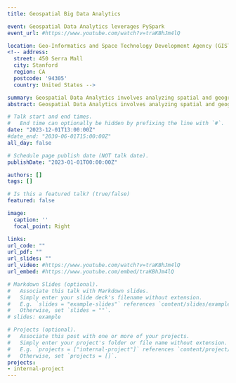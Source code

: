 ```yaml
---
title: Geospatial Big Data Analytics

event: Geospatial Data Analytics leverages PySpark
event_url: #https://www.youtube.com/watch?v=traKBhJm4lQ

location: Geo-Informatics and Space Technology Development Agency (GISTDA)
<!-- address:
  street: 450 Serra Mall
  city: Stanford
  region: CA
  postcode: '94305'
  country: United States -->

summary: Geospatial Data Analytics involves analyzing spatial and geographical data to gain insights and make informed decisions. Using PySpark, this process is accelerated through distributed computing, enabling the handling of large datasets efficiently. Distributed Machine Learning models further enhance the analysis by providing scalable and robust predictions. Visualization tools like Looker Studio present the analyzed data in an interactive and comprehensible format, facilitating better decision-making and strategic planning. This combination of technologies allows for comprehensive geospatial data analysis, uncovering patterns and trends that drive actionable insights.
abstract: Geospatial Data Analytics involves analyzing spatial and geographical data to gain insights and make informed decisions. Using PySpark, this process is accelerated through distributed computing, enabling the handling of large datasets efficiently. Distributed Machine Learning models further enhance the analysis by providing scalable and robust predictions. Visualization tools like Looker Studio present the analyzed data in an interactive and comprehensible format, facilitating better decision-making and strategic planning. This combination of technologies allows for comprehensive geospatial data analysis, uncovering patterns and trends that drive actionable insights.

# Talk start and end times.
#   End time can optionally be hidden by prefixing the line with `#`.
date: "2023-12-01T13:00:00Z"
#date_end: "2030-06-01T15:00:00Z"
all_day: false

# Schedule page publish date (NOT talk date).
publishDate: "2023-01-01T00:00:00Z"

authors: []
tags: []

# Is this a featured talk? (true/false)
featured: false

image:
  caption: ''
  focal_point: Right

links:
url_code: ""
url_pdf: ""
url_slides: ""
url_video: #https://www.youtube.com/watch?v=traKBhJm4lQ
url_embed: #https://www.youtube.com/embed/traKBhJm4lQ

# Markdown Slides (optional).
#   Associate this talk with Markdown slides.
#   Simply enter your slide deck's filename without extension.
#   E.g. `slides = "example-slides"` references `content/slides/example-slides.md`.
#   Otherwise, set `slides = ""`.
# slides: example

# Projects (optional).
#   Associate this post with one or more of your projects.
#   Simply enter your project's folder or file name without extension.
#   E.g. `projects = ["internal-project"]` references `content/project/deep-learning/index.md`.
#   Otherwise, set `projects = []`.
projects:
- internal-project
---
```


<!-- {{< youtube traKBhJm4lQ >}} -->

